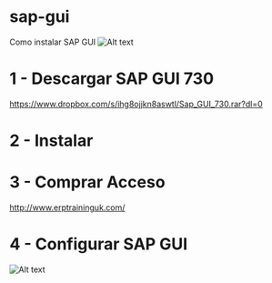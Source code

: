 # sap-gui
Como instalar SAP GUI
![Alt text](https://github.com/sap-chile/sap-gui/img/blob/master/1.png?raw=true "Optional Title")


# 1 - Descargar SAP GUI 730
https://www.dropbox.com/s/ihg8ojjkn8aswtl/Sap_GUI_730.rar?dl=0


# 2 - Instalar

# 3 - Comprar Acceso
http://www.erptraininguk.com/


# 4 - Configurar SAP GUI
![Alt text](https://github.com/sap-chile/sap-gui/img/blob/master/2.png?raw=true "Optional Title")


